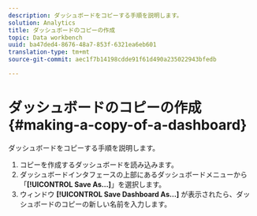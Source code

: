 ```yaml
---
description: ダッシュボードをコピーする手順を説明します。
solution: Analytics
title: ダッシュボードのコピーの作成
topic: Data workbench
uuid: ba47ded4-8676-48a7-853f-6321ea6eb601
translation-type: tm+mt
source-git-commit: aec1f7b14198cdde91f61d490a235022943bfedb

---
```



# ダッシュボードのコピーの作成{#making-a-copy-of-a-dashboard}

ダッシュボードをコピーする手順を説明します。

1. コピーを作成するダッシュボードを読み込みます。
1. ダッシュボードインタフェースの上部にあるダッシュボードメニューから「**[!UICONTROL Save As…]**」を選択します。
1. ウィンドウ **[!UICONTROL Save Dashboard As…]** が表示されたら、ダッシュボードのコピーの新しい名前を入力します。
